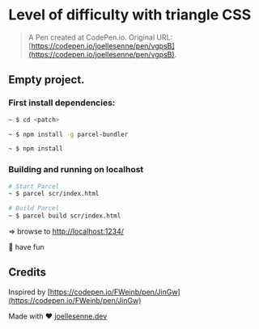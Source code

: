 # Level of difficulty with triangle CSS

>A Pen created at CodePen.io. Original URL: [https://codepen.io/joellesenne/pen/vgpsB](https://codepen.io/joellesenne/pen/vgpsB).

## Empty project.

### First install dependencies:

```bash
~ $ cd <patch>

~ $ npm install -g parcel-bundler

~ $ npm install
```

### Building and running on localhost

```bash
# Start Parcel
~ $ parcel scr/index.html

# Build Parcel
~ $ parcel build scr/index.html
```

=> browse to [http://localhost:1234/](http://localhost:1234/)

🎉 have fun

## Credits

Inspired by [https://codepen.io/FWeinb/pen/JinGw](https://codepen.io/FWeinb/pen/JinGw)

Made with ❤️ [joellesenne.dev](https://joellesenne.dev/)


